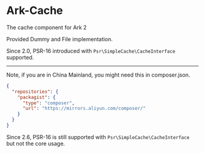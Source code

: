 # Ark-Cache
The cache component for Ark 2

Provided Dummy and File implementation.

Since 2.0, PSR-16 introduced with `Psr\SimpleCache\CacheInterface` supported.

---

Note, if you are in China Mainland, you might need this in composer.json.

````json
{
  "repositories": {
    "packagist": {
      "type": "composer",
      "url": "https://mirrors.aliyun.com/composer/"
    }
  }
}
````

Since 2.6, PSR-16 is still supported with `Psr\SimpleCache\CacheInterface` but not the core usage.
